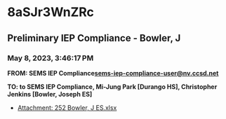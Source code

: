 # 8aSJr3WnZRc
## Preliminary IEP Compliance - Bowler, J
### May 8, 2023, 3:46:17 PM
**FROM: SEMS IEP Compliance<sems-iep-compliance-user@nv.ccsd.net>**

**TO: to SEMS IEP Compliance, Mi-Jung Park [Durango HS], Christopher Jenkins [Bowler, Joseph ES]**






* [Attachment: 252 Bowler, J ES.xlsx](8aSJr3WnZRc-attachment-1.xlsx)
